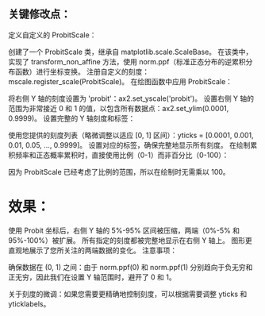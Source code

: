 ## 关键修改点：

定义自定义的 ProbitScale：

创建了一个 ProbitScale 类，继承自 matplotlib.scale.ScaleBase。
在该类中，实现了 transform_non_affine 方法，使用 norm.ppf（标准正态分布的逆累积分布函数）进行坐标变换。
注册自定义的刻度：mscale.register_scale(ProbitScale)。
在绘图函数中应用 ProbitScale：

将右侧 Y 轴的刻度设置为 'probit'：ax2.set_yscale('probit')。
设置右侧 Y 轴的范围为非常接近 0 和 1 的值，以包含所有数据点：ax2.set_ylim(0.0001, 0.9999)。
设置完整的 Y 轴刻度和标签：

使用您提供的刻度列表（略微调整以适应 [0, 1] 区间）：yticks = [0.0001, 0.001, 0.01, 0.05, ..., 0.9999]。
设置对应的标签，确保完整地显示所有刻度。
在绘制累积频率和正态概率累积时，直接使用比例（0-1）而非百分比（0-100）：

因为 ProbitScale 已经考虑了比例的范围，所以在绘制时无需乘以 100。
# 效果：

使用 Probit 坐标后，右侧 Y 轴的 5%-95% 区间被压缩，两端（0%-5% 和 95%-100%）被扩展。
所有指定的刻度都被完整地显示在右侧 Y 轴上。
图形更直观地展示了您所关注的两端数据的变化。
注意事项：

确保数据在 (0, 1) 之间：由于 norm.ppf(0) 和 norm.ppf(1) 分别趋向于负无穷和正无穷，因此我们在设置 Y 轴范围时，避开了 0 和 1。

关于刻度的微调：如果您需要更精确地控制刻度，可以根据需要调整 yticks 和 yticklabels。